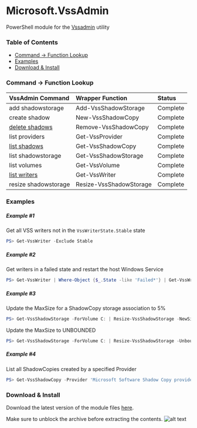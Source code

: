 # Microsoft.VssAdmin
PowerShell module for the [Vssadmin](https://docs.microsoft.com/windows-server/administration/windows-commands/vssadmin) utility

### Table of Contents
  * [Command \-\> Function Lookup](#command---function-lookup)
  * [Examples](#examples)
  * [Download & Install](#download--install)

### Command \-\> Function Lookup
| VssAdmin Command | Wrapper Function | Status |
|:-----------------|:-----------------|:-------|
| add shadowstorage | Add-VssShadowStorage | Complete |
| create shadow | New-VssShadowCopy | Complete |
| [delete shadows](https://docs.microsoft.com/windows-server/administration/windows-commands/vssadmin-delete-shadows) | Remove-VssShadowCopy | Complete |
| list providers | Get-VssProvider| Complete |
| [list shadows](https://docs.microsoft.com/windows-server/administration/windows-commands/vssadmin-list-shadows) | Get-VssShadowCopy | Complete |
| list shadowstorage | Get-VssShadowStorage | Complete |
| list volumes | Get-VssVolume | Complete |
| [list writers](https://docs.microsoft.com/windows-server/administration/windows-commands/vssadmin-list-writers) | Get-VssWriter | Complete |
| resize shadowstorage | Resize-VssShadowStorage | Complete |

### Examples

##### Example \#1
Get all VSS writers not in the `VssWriterState.Stable` state
```PowerShell
PS> Get-VssWriter -Exclude Stable
```
##### Example \#2
Get writers in a failed state and restart the host Windows Service
```PowerShell
PS> Get-VssWriter | Where-Object {$_.State -like 'Failed*'} | Get-VssWriterService -Unique | Restart-Service -Force
```
##### Example \#3
Update the MaxSize for a ShadowCopy storage association to 5%
```PowerShell
PS> Get-VssShadowStorage -ForVolume C: | Resize-VssShadowStorage -NewSize 5 -As %
```
Update the MaxSize to UNBOUNDED
```PowerShell
PS> Get-VssShadowStorage -ForVolume C: | Resize-VssShadowStorage -Unbounded
```

##### Example \#4
List all ShadowCopies created by a specified Provider
```PowerShell
PS> Get-VssShadowCopy -Provider 'Microsoft Software Shadow Copy provider 1.0'
```

### Download \& Install

Download the latest version of the module files [here](../../raw/master/bin/Microsoft.VssAdmin.zip).

Make sure to unblock the archive before extracting the contents.
![alt text](../../raw/master/docs/img/UnblockZipFile.png "Make sure to unblock the archive before extracting the contents")
